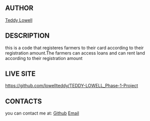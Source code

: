## AUTHOR 
[Teddy Lowell](https://github.com/lowellteddy)

## DESCRIPTION 
this is a code that registeres farmers to their card according to their registration amount.The farmers can access loans and can rent land according to their registration amount

## LIVE SITE
https://github.com/lowellteddy/TEDDY-LOWELL_Phase-1-Project

## CONTACTS
you can contact me at:
[Github](https://github.com/lowellteddy)
[Email](https://mail.google.com/mail)
